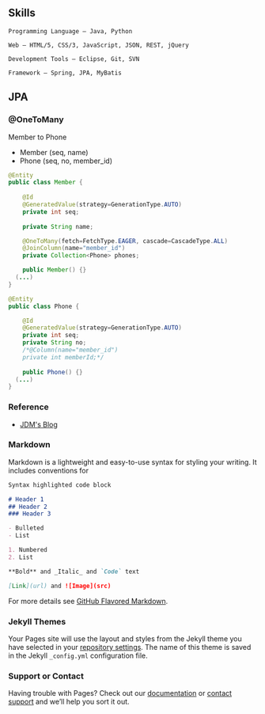 ## Skills

```
Programming Language — Java, Python

Web — HTML/5, CSS/3, JavaScript, JSON, REST, jQuery

Development Tools — Eclipse, Git, SVN

Framework — Spring, JPA, MyBatis
```

## JPA

### @OneToMany

Member to Phone

* Member (seq, name)
* Phone (seq, no, member_id)

```java
@Entity
public class Member {
	
	@Id
	@GeneratedValue(strategy=GenerationType.AUTO)
	private int seq;
	
	private String name;

	@OneToMany(fetch=FetchType.EAGER, cascade=CascadeType.ALL)
	@JoinColumn(name="member_id")
	private Collection<Phone> phones;

	public Member() {}
  (...)
}

@Entity
public class Phone {

	@Id
	@GeneratedValue(strategy=GenerationType.AUTO)
	private int seq;
	private String no;
	/*@Column(name="member_id")
	private int memberId;*/
	
	public Phone() {}
  (...)
}
```

### Reference

- [JDM's Blog](http://jdm.kr/blog/141)


### Markdown

Markdown is a lightweight and easy-to-use syntax for styling your writing. It includes conventions for

```markdown
Syntax highlighted code block

# Header 1
## Header 2
### Header 3

- Bulleted
- List

1. Numbered
2. List

**Bold** and _Italic_ and `Code` text

[Link](url) and ![Image](src)
```

For more details see [GitHub Flavored Markdown](https://guides.github.com/features/mastering-markdown/).

### Jekyll Themes

Your Pages site will use the layout and styles from the Jekyll theme you have selected in your [repository settings](https://github.com/leoinsight/leoinsight.github.io/settings). The name of this theme is saved in the Jekyll `_config.yml` configuration file.

### Support or Contact

Having trouble with Pages? Check out our [documentation](https://help.github.com/categories/github-pages-basics/) or [contact support](https://github.com/contact) and we’ll help you sort it out.
